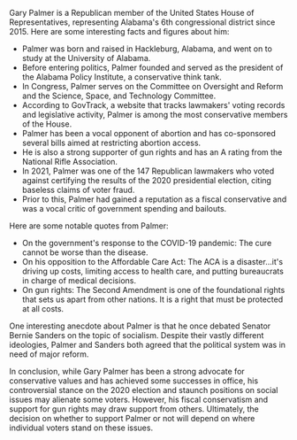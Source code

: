 Gary Palmer is a Republican member of the United States House of Representatives, representing Alabama's 6th congressional district since 2015. Here are some interesting facts and figures about him:

- Palmer was born and raised in Hackleburg, Alabama, and went on to study at the University of Alabama.
- Before entering politics, Palmer founded and served as the president of the Alabama Policy Institute, a conservative think tank.
- In Congress, Palmer serves on the Committee on Oversight and Reform and the Science, Space, and Technology Committee.
- According to GovTrack, a website that tracks lawmakers' voting records and legislative activity, Palmer is among the most conservative members of the House.
- Palmer has been a vocal opponent of abortion and has co-sponsored several bills aimed at restricting abortion access.
- He is also a strong supporter of gun rights and has an A rating from the National Rifle Association.
- In 2021, Palmer was one of the 147 Republican lawmakers who voted against certifying the results of the 2020 presidential election, citing baseless claims of voter fraud.
- Prior to this, Palmer had gained a reputation as a fiscal conservative and was a vocal critic of government spending and bailouts.

Here are some notable quotes from Palmer:

- On the government's response to the COVID-19 pandemic: The cure cannot be worse than the disease.
- On his opposition to the Affordable Care Act: The ACA is a disaster...it's driving up costs, limiting access to health care, and putting bureaucrats in charge of medical decisions.
- On gun rights: The Second Amendment is one of the foundational rights that sets us apart from other nations. It is a right that must be protected at all costs.

One interesting anecdote about Palmer is that he once debated Senator Bernie Sanders on the topic of socialism. Despite their vastly different ideologies, Palmer and Sanders both agreed that the political system was in need of major reform.

In conclusion, while Gary Palmer has been a strong advocate for conservative values and has achieved some successes in office, his controversial stance on the 2020 election and staunch positions on social issues may alienate some voters. However, his fiscal conservatism and support for gun rights may draw support from others. Ultimately, the decision on whether to support Palmer or not will depend on where individual voters stand on these issues.
